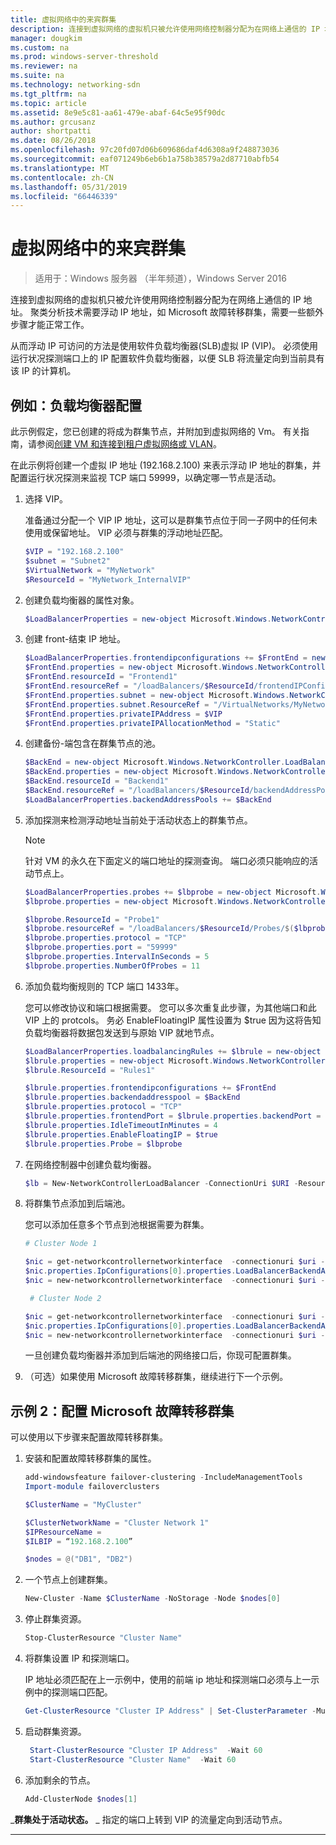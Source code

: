 ```yaml
---
title: 虚拟网络中的来宾群集
description: 连接到虚拟网络的虚拟机只被允许使用网络控制器分配为在网络上通信的 IP 地址。  聚类分析技术需要浮动 IP 地址，如 Microsoft 故障转移群集，需要一些额外步骤才能正常工作。
manager: dougkim
ms.custom: na
ms.prod: windows-server-threshold
ms.reviewer: na
ms.suite: na
ms.technology: networking-sdn
ms.tgt_pltfrm: na
ms.topic: article
ms.assetid: 8e9e5c81-aa61-479e-abaf-64c5e95f90dc
ms.author: grcusanz
author: shortpatti
ms.date: 08/26/2018
ms.openlocfilehash: 97c20fd07d06b609686daf4d6308a9f248873036
ms.sourcegitcommit: eaf071249b6eb6b1a758b38579a2d87710abfb54
ms.translationtype: MT
ms.contentlocale: zh-CN
ms.lasthandoff: 05/31/2019
ms.locfileid: "66446339"
---
```

# <a name="guest-clustering-in-a-virtual-network"></a>虚拟网络中的来宾群集

>适用于：Windows 服务器 （半年频道），Windows Server 2016

连接到虚拟网络的虚拟机只被允许使用网络控制器分配为在网络上通信的 IP 地址。  聚类分析技术需要浮动 IP 地址，如 Microsoft 故障转移群集，需要一些额外步骤才能正常工作。

从而浮动 IP 可访问的方法是使用软件负载均衡器\(SLB\)虚拟 IP \(VIP\)。  必须使用运行状况探测端口上的 IP 配置软件负载均衡器，以便 SLB 将流量定向到当前具有该 IP 的计算机。


## <a name="example-load-balancer-configuration"></a>例如：负载均衡器配置

此示例假定，您已创建的将成为群集节点，并附加到虚拟网络的 Vm。  有关指南，请参阅[创建 VM 和连接到租户虚拟网络或 VLAN](https://technet.microsoft.com/windows-server-docs/networking/sdn/manage/create-a-tenant-vm)。  

在此示例将创建一个虚拟 IP 地址 (192.168.2.100) 来表示浮动 IP 地址的群集，并配置运行状况探测来监视 TCP 端口 59999，以确定哪一节点是活动。

1. 选择 VIP。<p>准备通过分配一个 VIP IP 地址，这可以是群集节点位于同一子网中的任何未使用或保留地址。  VIP 必须与群集的浮动地址匹配。

   ```PowerShell
   $VIP = "192.168.2.100"
   $subnet = "Subnet2"
   $VirtualNetwork = "MyNetwork"
   $ResourceId = "MyNetwork_InternalVIP"
   ```

2. 创建负载均衡器的属性对象。

   ```PowerShell
   $LoadBalancerProperties = new-object Microsoft.Windows.NetworkController.LoadBalancerProperties
   ```

3. 创建 front\-结束 IP 地址。

   ```PowerShell
   $LoadBalancerProperties.frontendipconfigurations += $FrontEnd = new-object Microsoft.Windows.NetworkController.LoadBalancerFrontendIpConfiguration
   $FrontEnd.properties = new-object Microsoft.Windows.NetworkController.LoadBalancerFrontendIpConfigurationProperties
   $FrontEnd.resourceId = "Frontend1"
   $FrontEnd.resourceRef = "/loadBalancers/$ResourceId/frontendIPConfigurations/$($FrontEnd.resourceId)"
   $FrontEnd.properties.subnet = new-object Microsoft.Windows.NetworkController.Subnet
   $FrontEnd.properties.subnet.ResourceRef = "/VirtualNetworks/MyNetwork/Subnets/Subnet2"
   $FrontEnd.properties.privateIPAddress = $VIP
   $FrontEnd.properties.privateIPAllocationMethod = "Static"
   ```

4. 创建备份\-端包含在群集节点的池。

   ```PowerShell
   $BackEnd = new-object Microsoft.Windows.NetworkController.LoadBalancerBackendAddressPool
   $BackEnd.properties = new-object Microsoft.Windows.NetworkController.LoadBalancerBackendAddressPoolProperties
   $BackEnd.resourceId = "Backend1"
   $BackEnd.resourceRef = "/loadBalancers/$ResourceId/backendAddressPools/$($BackEnd.resourceId)"
   $LoadBalancerProperties.backendAddressPools += $BackEnd
   ```

5. 添加探测来检测浮动地址当前处于活动状态上的群集节点。 

   >[!NOTE]
   >针对 VM 的永久在下面定义的端口地址的探测查询。  端口必须只能响应的活动节点上。 

   ```PowerShell
   $LoadBalancerProperties.probes += $lbprobe = new-object Microsoft.Windows.NetworkController.LoadBalancerProbe
   $lbprobe.properties = new-object Microsoft.Windows.NetworkController.LoadBalancerProbeProperties

   $lbprobe.ResourceId = "Probe1"
   $lbprobe.resourceRef = "/loadBalancers/$ResourceId/Probes/$($lbprobe.resourceId)"
   $lbprobe.properties.protocol = "TCP"
   $lbprobe.properties.port = "59999"
   $lbprobe.properties.IntervalInSeconds = 5
   $lbprobe.properties.NumberOfProbes = 11
   ```

6. 添加负载均衡规则的 TCP 端口 1433年。<p>您可以修改协议和端口根据需要。  您可以多次重复此步骤，为其他端口和此 VIP 上的 protcols。  务必 EnableFloatingIP 属性设置为 $true 因为这将告知负载均衡器将数据包发送到与原始 VIP 就地节点。

   ```PowerShell
   $LoadBalancerProperties.loadbalancingRules += $lbrule = new-object Microsoft.Windows.NetworkController.LoadBalancingRule
   $lbrule.properties = new-object Microsoft.Windows.NetworkController.LoadBalancingRuleProperties
   $lbrule.ResourceId = "Rules1"

   $lbrule.properties.frontendipconfigurations += $FrontEnd
   $lbrule.properties.backendaddresspool = $BackEnd 
   $lbrule.properties.protocol = "TCP"
   $lbrule.properties.frontendPort = $lbrule.properties.backendPort = 1433 
   $lbrule.properties.IdleTimeoutInMinutes = 4
   $lbrule.properties.EnableFloatingIP = $true
   $lbrule.properties.Probe = $lbprobe
   ```

7. 在网络控制器中创建负载均衡器。

   ```PowerShell
   $lb = New-NetworkControllerLoadBalancer -ConnectionUri $URI -ResourceId $ResourceId -Properties $LoadBalancerProperties -Force
   ```

8. 将群集节点添加到后端池。<p>您可以添加任意多个节点到池根据需要为群集。

   ```PowerShell
   # Cluster Node 1

   $nic = get-networkcontrollernetworkinterface  -connectionuri $uri -resourceid "ClusterNode1_Network-Adapter"
   $nic.properties.IpConfigurations[0].properties.LoadBalancerBackendAddressPools += $lb.properties.backendaddresspools[0]
   $nic = new-networkcontrollernetworkinterface  -connectionuri $uri -resourceid $nic.resourceid -properties $nic.properties -force

    # Cluster Node 2

   $nic = get-networkcontrollernetworkinterface  -connectionuri $uri -resourceid "ClusterNode2_Network-Adapter"
   $nic.properties.IpConfigurations[0].properties.LoadBalancerBackendAddressPools += $lb.properties.backendaddresspools[0]
   $nic = new-networkcontrollernetworkinterface  -connectionuri $uri -resourceid $nic.resourceid -properties $nic.properties -force
   ```

   一旦创建负载均衡器并添加到后端池的网络接口后，你现可配置群集。  

9. （可选）如果使用 Microsoft 故障转移群集，继续进行下一个示例。 

## <a name="example-2-configuring-a-microsoft-failover-cluster"></a>示例 2：配置 Microsoft 故障转移群集

可以使用以下步骤来配置故障转移群集。

1. 安装和配置故障转移群集的属性。

   ```PowerShell
   add-windowsfeature failover-clustering -IncludeManagementTools
   Import-module failoverclusters

   $ClusterName = "MyCluster"
   
   $ClusterNetworkName = "Cluster Network 1"
   $IPResourceName =  
   $ILBIP = “192.168.2.100” 

   $nodes = @("DB1", "DB2")
   ```

2. 一个节点上创建群集。

   ```PowerShell
   New-Cluster -Name $ClusterName -NoStorage -Node $nodes[0]
   ```

3. 停止群集资源。

   ```PowerShell
   Stop-ClusterResource "Cluster Name" 
   ```

4. 将群集设置 IP 和探测端口。<p>IP 地址必须匹配在上一示例中，使用的前端 ip 地址和探测端口必须与上一示例中的探测端口匹配。

   ```PowerShell
   Get-ClusterResource "Cluster IP Address" | Set-ClusterParameter -Multiple @{"Address"="$ILBIP";"ProbePort"="59999";"SubnetMask"="255.255.255.255";"Network"="$ClusterNetworkName";"EnableDhcp"=0}
   ```

5. 启动群集资源。

   ```PowerShell
    Start-ClusterResource "Cluster IP Address"  -Wait 60 
    Start-ClusterResource "Cluster Name"  -Wait 60 
   ```

6. 添加剩余的节点。

   ```PowerShell
   Add-ClusterNode $nodes[1]
   ```

_**群集处于活动状态。** _ 指定的端口上转到 VIP 的流量定向到活动节点。

---